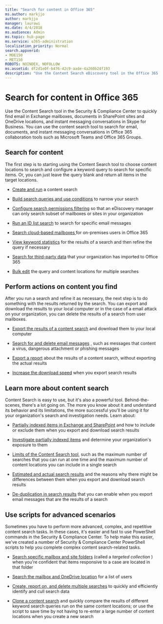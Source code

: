```yaml
---
title: "Search for content in Office 365"
ms.author: markjjo
author: markjjo
manager: laurawi
ms.date: 4/4/2018
ms.audience: Admin
ms.topic: hub-page
ms.service: o365-administration
localization_priority: Normal
search.appverid: 
- MOE150
- MET150
ROBOTS: NOINDEX, NOFOLLOW
ms.assetid: df2d1e0f-b476-42c9-aade-4a260b24f193
description: "Use the Content Search eDiscovery tool in the Office 365 Security &amp; Compliance Center to quickly find email in Exchange mailboxes, documents in SharePoint sites and OneDrive locations, and instant messaging conversations in Skype for Business."
---
```


# Search for content in Office 365

Use the Content Search tool in the Security &amp; Compliance Center to quickly find email in Exchange mailboxes, documents in SharePoint sites and OneDrive locations, and instant messaging conversations in Skype for Business. You can use the content search tool to search for email, documents, and instant messaging conversations in Office 365 collaboration tools such as Microsoft Teams and Office 365 Groups.
  
## Search for content

The first step is to starting using the Content Search tool to choose content locations to search and configure a keyword query to search for specific items. Or, you can just leave the query blank and return all items in the target locations.
  
- [Create and run](content-search.md) a content search 
    
- [Build search queries and use conditions](keyword-queries-and-search-conditions.md) to narrow your search 
    
- [Configure search permissions filtering](permissions-filtering-for-content-search.md) so that an eDiscovery manager can only search subset of mailboxes or sites in your organization 
    
- [Run an ID list search](csv-file-for-an-id-list-content-search.md) to search for specific email messages 
    
- [Search cloud-based mailboxes ](search-cloud-based-mailboxes-for-on-premises-users.md) for on-premises users in Office 365

- [View keyword statistics](view-keyword-statistics-for-content-search.md) for the results of a search and then refine the query if necessary 
    
- [Search for third-party data](use-content-search-to-search-third-party-data-that-was-imported.md) that your organization has imported to Office 365 
    
- [Bulk edit](bulk-edit-content-searches.md) the query and content locations for multiple searches 
    
## Perform actions on content you find

After you run a search and refine it as necessary, the next step is to do something with the results returned by the search. You can export and download the results to your local computer or in the case of a email attack on your organization, you can delete the results of a search from user mailboxes.
  
- [Export the results of a content search](export-search-results.md) and download them to your local computer 
    
- [Search for and delete email messages](search-for-and-delete-messages-in-your-organization.md) , such as messages that content a virus, dangerous attachment or phishing messages 
    
- [Export a report](export-a-content-search-report.md) about the results of a content search, without exporting the actual results 
    
- [Increase the download speed](increase-download-speeds-when-exporting-ediscovery-results.md) when you export search results 
    
## Learn more about content search

Content Search is easy to use, but it's also a powerful tool. Behind-the-scenes, there's a lot going on. The more you know about it and understand its behavior and its limitations, the more successful you'll be using it for your organization's search and investigation needs. Learn about:
  
- [Partially indexed items in Exchange and SharePoint](partially-indexed-items-in-content-search.md) and how to include or exclude them when you export and download search results 
    
- [Investigate partially indexed items](investigating-partially-indexed-items-in-ediscovery.md) and determine your organization's exposure to them 
    
- [Limits of the Content Search tool](limits-for-content-search.md), such as the maximum number of searches that you can run at one time and the maximum number of content locations you can include in a single search 
    
- [Estimated and actual search results](differences-between-estimated-and-actual-ediscovery-search-results.md) and the reasons why there might be differences between them when you export and download search results 
    
- [De-duplication in search results](de-duplication-in-ediscovery-search-results.md) that you can enable when you export email messages that are the results of a search 
    
## Use scripts for advanced scenarios

Sometimes you have to perform more advanced, complex, and repetitive content search tasks. In these cases, it's easier and fast to use PowerShell commands in the Security &amp; Compliance Center. To help make this easier, we've created a number of Security &amp; Compliance Center PowerShell scripts to help you complete complex content search-related tasks.
  
- [Search specific mailbox and site folders](use-content-search-for-targeted-collections.md) (called a  *targeted collection*  ) when you're confident that items responsive to a case are located in that folder 
    
- [Search the mailbox and OneDrive location](search-the-mailbox-and-onedrive-for-business-for-a-list-of-users.md) for a list of users 
    
- [Create, report on, and delete multiple searches](create-report-on-and-delete-multiple-content-searches.md) to quickly and efficiently identify and cull search data 
    
- [Clone a content search](clone-a-content-search.md) and quickly compare the results of different keyword search queries run on the same content locations; or use the script to save time by not having to re-enter a large number of content locations when you create a new search 
    

